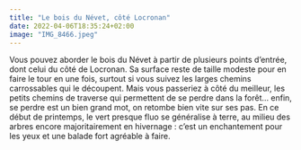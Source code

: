 ```yaml
---
title: "Le bois du Névet, côté Locronan"
date: 2022-04-06T18:35:24+02:00
image: "IMG_8466.jpeg"
---
```


Vous pouvez aborder le bois du Névet à partir de plusieurs points d’entrée, dont celui du côté de Locronan. Sa surface reste de taille modeste pour en faire le tour en une fois, surtout si vous suivez les larges chemins carrossables qui le découpent. Mais vous passeriez à côté du meilleur, les petits chemins de traverse qui permettent de se perdre dans la forêt… enfin, se perdre est un bien grand mot, on retombe bien vite sur ses pas. En ce début de printemps, le vert presque fluo se généralise à terre, au milieu des arbres encore majoritairement en hivernage : c’est un enchantement pour les yeux et une balade fort agréable à faire. 
